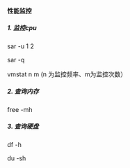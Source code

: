 #### 性能监控

##### 1. 监控cpu
sar -u 1 2

sar -q

vmstat n m (n 为监控频率、m为监控次数）

##### 2. 查询内存

free -mh

##### 3. 查询硬盘
df -h

du -sh

